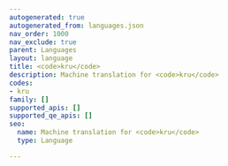```yaml
---
autogenerated: true
autogenerated_from: languages.json
nav_order: 1000
nav_exclude: true
parent: Languages
layout: language
title: <code>kru</code>
description: Machine translation for <code>kru</code>
codes:
- kru
family: []
supported_apis: []
supported_qe_apis: []
seo:
  name: Machine translation for <code>kru</code>
  type: Language

---
```



